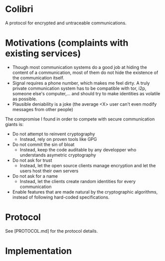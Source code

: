 # Colibri

A protocol for encrypted and untraceable communications.

# Motivations (complaints with existing services)

- Though most communication systems do a good job at hiding the content of a communication, most of them do not hide the existence of the communication itself.
- Signal requires a phone number, which makes me feel dirty. A truly private communication system has to be compatible with tor, i2p, someone else's computer,... and should try to make identities as volatile as possible.
- Plausible deniability is a joke (the average \<X\> user can't even modify messages from other people)

The compromise I found in order to compete with secure communication giants is:
- Do not attempt to reinvent cryptography
    - Instead, rely on proven tools like GPG
- Do not commit the sin of bloat
    - Instead, keep the code auditable by any developper who understands asymetric cryptography
- Do not ask for trust
    - Instead, let the open source clients manage encryption and let the users host their own servers
- Do not ask for a name
    - Instead, let the clients create random identities for every communication
- Enable features that are made natural by the cryptographic algorithms, instead of following hard-coded specifications.

# Protocol

See [PROTOCOL.md] for the protocol details.



# Implementation

